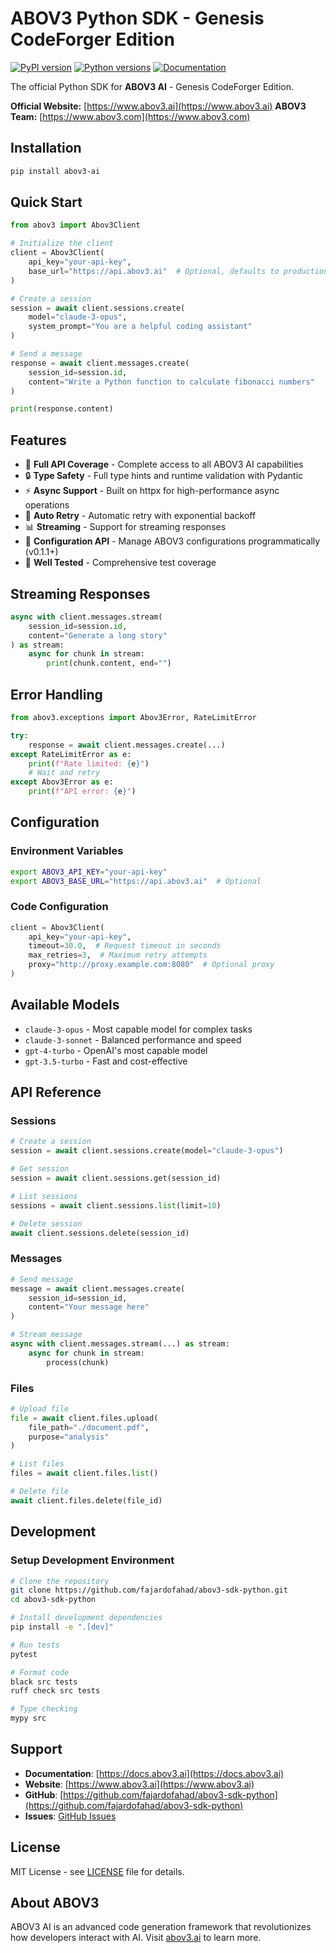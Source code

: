 # ABOV3 Python SDK - Genesis CodeForger Edition

[![PyPI version](https://img.shields.io/pypi/v/abov3-ai.svg)](https://pypi.org/project/abov3-ai/)
[![Python versions](https://img.shields.io/pypi/pyversions/abov3-ai.svg)](https://pypi.org/project/abov3-ai/)
[![Documentation](https://img.shields.io/badge/docs-abov3.ai-blue)](https://docs.abov3.ai)

The official Python SDK for **ABOV3 AI** - Genesis CodeForger Edition.

**Official Website:** [https://www.abov3.ai](https://www.abov3.ai)
**ABOV3 Team:** [https://www.abov3.com](https://www.abov3.com)

## Installation

```bash
pip install abov3-ai
```

## Quick Start

```python
from abov3 import Abov3Client

# Initialize the client
client = Abov3Client(
    api_key="your-api-key",
    base_url="https://api.abov3.ai"  # Optional, defaults to production
)

# Create a session
session = await client.sessions.create(
    model="claude-3-opus",
    system_prompt="You are a helpful coding assistant"
)

# Send a message
response = await client.messages.create(
    session_id=session.id,
    content="Write a Python function to calculate fibonacci numbers"
)

print(response.content)
```

## Features

- 🚀 **Full API Coverage** - Complete access to all ABOV3 AI capabilities
- 🔒 **Type Safety** - Full type hints and runtime validation with Pydantic
- ⚡ **Async Support** - Built on httpx for high-performance async operations
- 🔄 **Auto Retry** - Automatic retry with exponential backoff
- 📊 **Streaming** - Support for streaming responses
- 🔧 **Configuration API** - Manage ABOV3 configurations programmatically (v0.1.1+)
- 🧪 **Well Tested** - Comprehensive test coverage

## Streaming Responses

```python
async with client.messages.stream(
    session_id=session.id,
    content="Generate a long story"
) as stream:
    async for chunk in stream:
        print(chunk.content, end="")
```

## Error Handling

```python
from abov3.exceptions import Abov3Error, RateLimitError

try:
    response = await client.messages.create(...)
except RateLimitError as e:
    print(f"Rate limited: {e}")
    # Wait and retry
except Abov3Error as e:
    print(f"API error: {e}")
```

## Configuration

### Environment Variables

```bash
export ABOV3_API_KEY="your-api-key"
export ABOV3_BASE_URL="https://api.abov3.ai"  # Optional
```

### Code Configuration

```python
client = Abov3Client(
    api_key="your-api-key",
    timeout=30.0,  # Request timeout in seconds
    max_retries=3,  # Maximum retry attempts
    proxy="http://proxy.example.com:8080"  # Optional proxy
)
```

## Available Models

- `claude-3-opus` - Most capable model for complex tasks
- `claude-3-sonnet` - Balanced performance and speed
- `gpt-4-turbo` - OpenAI's most capable model
- `gpt-3.5-turbo` - Fast and cost-effective

## API Reference

### Sessions

```python
# Create a session
session = await client.sessions.create(model="claude-3-opus")

# Get session
session = await client.sessions.get(session_id)

# List sessions
sessions = await client.sessions.list(limit=10)

# Delete session
await client.sessions.delete(session_id)
```

### Messages

```python
# Send message
message = await client.messages.create(
    session_id=session_id,
    content="Your message here"
)

# Stream message
async with client.messages.stream(...) as stream:
    async for chunk in stream:
        process(chunk)
```

### Files

```python
# Upload file
file = await client.files.upload(
    file_path="./document.pdf",
    purpose="analysis"
)

# List files
files = await client.files.list()

# Delete file
await client.files.delete(file_id)
```

## Development

### Setup Development Environment

```bash
# Clone the repository
git clone https://github.com/fajardofahad/abov3-sdk-python.git
cd abov3-sdk-python

# Install development dependencies
pip install -e ".[dev]"

# Run tests
pytest

# Format code
black src tests
ruff check src tests

# Type checking
mypy src
```

## Support

- **Documentation**: [https://docs.abov3.ai](https://docs.abov3.ai)
- **Website**: [https://www.abov3.ai](https://www.abov3.ai)
- **GitHub**: [https://github.com/fajardofahad/abov3-sdk-python](https://github.com/fajardofahad/abov3-sdk-python)
- **Issues**: [GitHub Issues](https://github.com/fajardofahad/abov3-sdk-python/issues)

## License

MIT License - see [LICENSE](LICENSE) file for details.

## About ABOV3

ABOV3 AI is an advanced code generation framework that revolutionizes how developers interact with AI. Visit [abov3.ai](https://www.abov3.ai) to learn more.